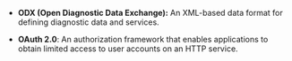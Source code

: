 - **ODX (Open Diagnostic Data Exchange):** An XML-based data format for defining diagnostic data and services.

- **OAuth 2.0**: An authorization framework that enables applications to obtain limited access to user accounts on an HTTP service.